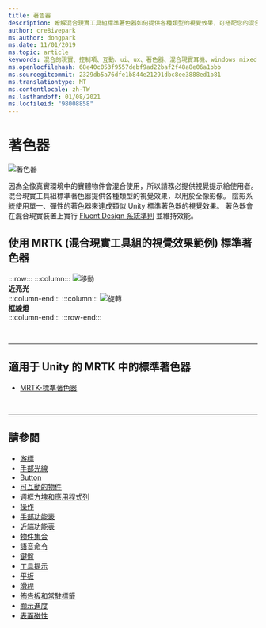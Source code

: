 ```yaml
---
title: 著色器
description: 瞭解混合現實工具組標準著色器如何提供各種類型的視覺效果，可搭配您的混合現實應用程式中的全像影像使用。
author: cre8ivepark
ms.author: dongpark
ms.date: 11/01/2019
ms.topic: article
keywords: 混合的現實、控制項、互動、ui、ux、著色器、混合現實耳機、windows mixed Reality 耳機、虛擬實境耳機、HoloLens、MRTK、混合現實工具組、視覺效果
ms.openlocfilehash: 68e40c053f9557debf9ad22baf2f48a8e06a1bbb
ms.sourcegitcommit: 2329db5a76dfe1b844e21291dbc8ee3888ed1b81
ms.translationtype: MT
ms.contentlocale: zh-TW
ms.lasthandoff: 01/08/2021
ms.locfileid: "98008858"
---
```

# <a name="shader"></a>著色器

![著色器](images/UX_Hero_StandardShader.jpg)

因為全像真實環境中的實體物件會混合使用，所以請務必提供視覺提示給使用者。 混合現實工具組標準著色器提供各種類型的視覺效果，以用於全像影像。 陰影系統使用單一、彈性的著色器來達成類似 Unity 標準著色器的視覺效果。 著色器會在混合現實裝置上實行 [Fluent Design 系統準則](https://www.microsoft.com/design/fluent/#/) 並維持效能。
<br>

## <a name="examples-of-visual-effects-using-mrtk-mixed-reality-toolkit-standard-shader"></a>使用 MRTK (混合現實工具組的視覺效果範例) 標準著色器 
:::row:::
    :::column:::
       ![移動](images/UX_Button_Affordance_ProximityLight.jpg)<br>
       **近亮光**<br>
    :::column-end:::
    :::column:::
       ![旋轉](images/UX_Button_Affordance_FocusHighlight.jpg)<br>
        **框線燈**<br>
    :::column-end:::
:::row-end:::

<br>

---

## <a name="standard-shader-in-mrtk-for-unity"></a>適用于 Unity 的 MRTK 中的標準著色器

* [MRTK-標準著色器](https://microsoft.github.io/MixedRealityToolkit-Unity/Documentation/README_MRTKStandardShader.html)

<br>

---

## <a name="see-also"></a>請參閱

* [游標](cursors.md)
* [手部光線](point-and-commit.md)
* [Button](button.md)
* [可互動的物件](interactable-object.md)
* [週框方塊和應用程式列](app-bar-and-bounding-box.md)
* [操作](direct-manipulation.md)
* [手部功能表](hand-menu.md)
* [近端功能表](near-menu.md)
* [物件集合](object-collection.md)
* [語音命令](voice-input.md)
* [鍵盤](keyboard.md)
* [工具提示](tooltip.md)
* [平板](slate.md)
* [滑桿](slider.md)
* [佈告板和常駐標籤](billboarding-and-tag-along.md)
* [顯示進度](progress.md)
* [表面磁性](surface-magnetism.md)

